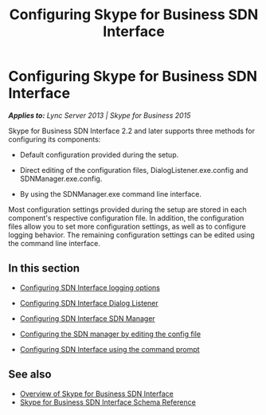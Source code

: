 ﻿---
title: Configuring Skype for Business SDN Interface
TOCTitle: Configuring Skype for Business SDN Interface
ms:assetid: cf0ca8f3-bcaf-4dba-814f-4b8a5163fa7d
ms:mtpsurl: https://msdn.microsoft.com/en-us/library/Dn785204(v=office.16)
ms:contentKeyID: 65258671
ms.date: 02/27/2017
mtps_version: v=office.16
---

# Configuring Skype for Business SDN Interface


_**Applies to:** Lync Server 2013 | Skype for Business 2015_

Skype for Business SDN Interface 2.2 and later supports three methods for configuring its components:

  - Default configuration provided during the setup.

  - Direct editing of the configuration files, DialogListener.exe.config and SDNManager.exe.config.

  - By using the SDNManager.exe command line interface.

Most configuration settings provided during the setup are stored in each component's respective configuration file. In addition, the configuration files allow you to set more configuration settings, as well as to configure logging behavior. The remaining configuration settings can be edited using the command line interface.

## In this section

  - [Configuring SDN Interface logging options](configuring-sdn-interface-logging-options.md)

  - [Configuring SDN Interface Dialog Listener](configuring-sdn-interface-dialog-listener.md)

  - [Configuring SDN Interface SDN Manager](configuring-sdn-interface-sdn-manager.md)

  - [Configuring the SDN manager by editing the config file](configuring-the-sdn-manager-by-editing-the-config-file.md)

  - [Configuring SDN Interface using the command prompt](configuring-sdn-interface-using-the-command-prompt.md)

## See also

  - [Overview of Skype for Business SDN Interface](overview-of-skype-for-business-sdn-interface.md)
  - [Skype for Business SDN Interface Schema Reference](skype-for-business-sdn-interface-schema-reference.md)


